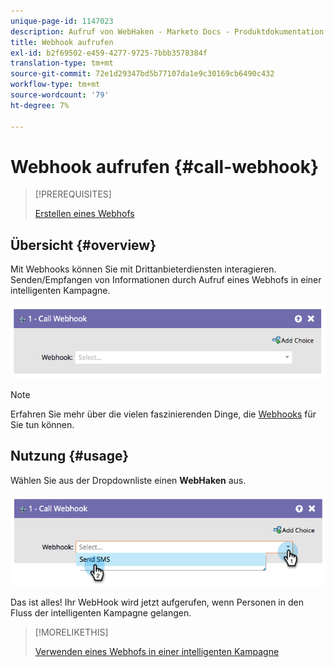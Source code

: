 ```yaml
---
unique-page-id: 1147023
description: Aufruf von WebHaken - Marketo Docs - Produktdokumentation
title: Webhook aufrufen
exl-id: b2f69502-e459-4277-9725-7bbb3578384f
translation-type: tm+mt
source-git-commit: 72e1d29347bd5b77107da1e9c30169cb6490c432
workflow-type: tm+mt
source-wordcount: '79'
ht-degree: 7%

---
```


# Webhook aufrufen {#call-webhook}

>[!PREREQUISITES]
>
>[Erstellen eines Webhofs](/help/marketo/product-docs/administration/additional-integrations/create-a-webhook.md)

## Übersicht {#overview}

Mit Webhooks können Sie mit Drittanbieterdiensten interagieren. Senden/Empfangen von Informationen durch Aufruf eines Webhofs in einer intelligenten Kampagne.

![](assets/image2014-9-22-15-3a4-3a7.png)

>[!NOTE]
>
>Erfahren Sie mehr über die vielen faszinierenden Dinge, die [Webhooks](https://developers.marketo.com/documentation/webhooks/) für Sie tun können.

## Nutzung {#usage}

Wählen Sie aus der Dropdownliste einen **WebHaken** aus.

![](assets/image2014-9-22-15-3a4-3a25.png)

Das ist alles! Ihr WebHook wird jetzt aufgerufen, wenn Personen in den Fluss der intelligenten Kampagne gelangen.

>[!MORELIKETHIS]
>
>[Verwenden eines Webhofs in einer intelligenten Kampagne](/help/marketo/product-docs/core-marketo-concepts/smart-campaigns/flow-actions/use-a-webhook-in-a-smart-campaign.md)
